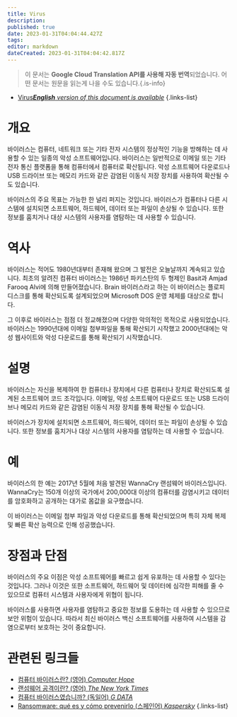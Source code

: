 ```yaml
---
title: Virus
description: 
published: true
date: 2023-01-31T04:04:44.427Z
tags: 
editor: markdown
dateCreated: 2023-01-31T04:04:42.817Z
---
```


> 이 문서는 **Google Cloud Translation API를 사용해 자동 번역**되었습니다.
어떤 문서는 원문을 읽는게 나을 수도 있습니다.{.is-info}
- [Virus***English** version of this document is available*](/en/Knowledge-base/Dictionary/virus)
{.links-list}

  
# 개요
바이러스는 컴퓨터, 네트워크 또는 기타 전자 시스템의 정상적인 기능을 방해하는 데 사용할 수 있는 일종의 악성 소프트웨어입니다. 바이러스는 일반적으로 이메일 또는 기타 전자 통신 플랫폼을 통해 컴퓨터에서 컴퓨터로 확산됩니다. 악성 소프트웨어 다운로드나 USB 드라이브 또는 메모리 카드와 같은 감염된 이동식 저장 장치를 사용하여 확산될 수도 있습니다.

바이러스의 주요 목표는 가능한 한 널리 퍼지는 것입니다. 바이러스가 컴퓨터나 다른 시스템에 설치되면 소프트웨어, 하드웨어, 데이터 또는 파일이 손상될 수 있습니다. 또한 정보를 훔치거나 대상 시스템의 사용자를 염탐하는 데 사용할 수 있습니다.

# 역사
바이러스는 적어도 1980년대부터 존재해 왔으며 그 발전은 오늘날까지 계속되고 있습니다. 최초의 알려진 컴퓨터 바이러스는 1986년 파키스탄의 두 형제인 Basit과 Amjad Farooq Alvi에 의해 만들어졌습니다. Brain 바이러스라고 하는 이 바이러스는 플로피 디스크를 통해 확산되도록 설계되었으며 Microsoft DOS 운영 체제를 대상으로 합니다.

그 이후로 바이러스는 점점 더 정교해졌으며 다양한 악의적인 목적으로 사용되었습니다. 바이러스는 1990년대에 이메일 첨부파일을 통해 확산되기 시작했고 2000년대에는 악성 웹사이트와 악성 다운로드를 통해 확산되기 시작했습니다.

# 설명
바이러스는 자신을 복제하여 한 컴퓨터나 장치에서 다른 컴퓨터나 장치로 확산되도록 설계된 소프트웨어 코드 조각입니다. 이메일, 악성 소프트웨어 다운로드 또는 USB 드라이브나 메모리 카드와 같은 감염된 이동식 저장 장치를 통해 확산될 수 있습니다.

바이러스가 장치에 설치되면 소프트웨어, 하드웨어, 데이터 또는 파일이 손상될 수 있습니다. 또한 정보를 훔치거나 대상 시스템의 사용자를 염탐하는 데 사용할 수 있습니다.

# 예
바이러스의 한 예는 2017년 5월에 처음 발견된 WannaCry 랜섬웨어 바이러스입니다. WannaCry는 150개 이상의 국가에서 200,000대 이상의 컴퓨터를 감염시키고 데이터를 암호화하고 공개하는 대가로 몸값을 요구했습니다.

이 바이러스는 이메일 첨부 파일과 악성 다운로드를 통해 확산되었으며 특히 자체 복제 및 빠른 확산 능력으로 인해 성공했습니다.

# 장점과 단점
바이러스의 주요 이점은 악성 소프트웨어를 빠르고 쉽게 유포하는 데 사용할 수 있다는 것입니다. 그러나 이것은 또한 소프트웨어, 하드웨어 및 데이터에 심각한 피해를 줄 수 있으므로 컴퓨터 시스템과 사용자에게 위협이 됩니다.

바이러스를 사용하면 사용자를 염탐하고 중요한 정보를 도용하는 데 사용할 수 있으므로 보안 위험이 있습니다. 따라서 최신 바이러스 백신 소프트웨어를 사용하여 시스템을 감염으로부터 보호하는 것이 중요합니다.

# 관련된 링크들
- [컴퓨터 바이러스란? (영어) *Computer Hope*](https://www.computerhope.com/jargon/v/virus.htm)
- [랜섬웨어 공격이란? (영어) *The New York Times*](https://www.nytimes.com/2017/05/14/technology/ransomware-cyberattack-what-to-know.html)
- [컴퓨터 바이러스였습니까? (독일어) *G DATA*](https://www.gdata-software.de/was-ist-ein-computer-virus)
- [Ransomware: qué es y cómo prevenirlo (스페인어) *Kaspersky*](https://es.kaspersky.com/blog/ransomware-informacion-y-prevencion/14485/)
{.links-list}